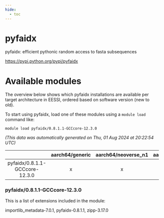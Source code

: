 ```yaml
---
hide:
  - toc
---
```


pyfaidx
=======


pyfaidx: efficient pythonic random access to fasta subsequences

https://pypi.python.org/pypi/pyfaidx
# Available modules


The overview below shows which pyfaidx installations are available per target architecture in EESSI, ordered based on software version (new to old).

To start using pyfaidx, load one of these modules using a `module load` command like:

```shell
module load pyfaidx/0.8.1.1-GCCcore-12.3.0
```

*(This data was automatically generated on Thu, 01 Aug 2024 at 20:22:54 UTC)*  

| |aarch64/generic|aarch64/neoverse_n1|aarch64/neoverse_v1|x86_64/generic|x86_64/amd/zen2|x86_64/amd/zen3|x86_64/amd/zen4|x86_64/intel/haswell|x86_64/intel/skylake_avx512|
| :---: | :---: | :---: | :---: | :---: | :---: | :---: | :---: | :---: | :---: |
|pyfaidx/0.8.1.1-GCCcore-12.3.0|x|x|x|x|x|x|-|x|x|


### pyfaidx/0.8.1.1-GCCcore-12.3.0

This is a list of extensions included in the module:

importlib_metadata-7.0.1, pyfaidx-0.8.1.1, zipp-3.17.0